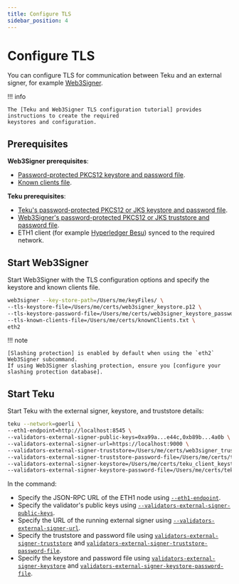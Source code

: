 ```yaml
---
title: Configure TLS
sidebar_position: 4
---
```


# Configure TLS

You can configure TLS for communication between Teku and an external signer, for example [Web3Signer].

!!! info

    The [Teku and Web3Signer TLS configuration tutorial] provides instructions to create the required
    keystores and configuration.

## Prerequisites

**Web3Signer prerequisites**:

- [Password-protected PKCS12 keystore and password file].
- [Known clients file].

**Teku prerequisites**:

- [Teku's password-protected PKCS12 or JKS keystore and password file].
- [Web3Signer's password-protected PKCS12 or JKS truststore and password file].
- ETH1 client (for example [Hyperledger Besu]) synced to the required network.

## Start Web3Signer

Start Web3Signer with the TLS configuration options and specify the keystore and known clients file.

```bash
web3signer --key-store-path=/Users/me/keyFiles/ \
--tls-keystore-file=/Users/me/certs/web3signer_keystore.p12 \
--tls-keystore-password-file=/Users/me/certs/web3signer_keystore_password.txt \
--tls-known-clients-file=/Users/me/certs/knownClients.txt \
eth2
```

!!! note

    [Slashing protection] is enabled by default when using the `eth2` Web3Signer subcommand.
    If using Web3Signer slashing protection, ensure you [configure your slashing protection database].

## Start Teku

Start Teku with the external signer, keystore, and truststore details:

```bash
teku --network=goerli \
--eth1-endpoint=http://localhost:8545 \
--validators-external-signer-public-keys=0xa99a...e44c,0xb89b...4a0b \
--validators-external-signer-url=https://localhost:9000 \
--validators-external-signer-truststore=/Users/me/certs/web3signer_truststore.p12 \
--validators-external-signer-truststore-password-file=/Users/me/certs/truststore_pass.txt \
--validators-external-signer-keystore=/Users/me/certs/teku_client_keystore.p12 \
--validators-external-signer-keystore-password-file=/Users/me/certs/teku_keystore_password.txt
```

In the command:

- Specify the JSON-RPC URL of the ETH1 node using [`--eth1-endpoint`](../../Reference/CLI/CLI-Syntax.md#eth1-endpoint-eth1-endpoints).
- Specify the validator's public keys using [`--validators-external-signer-public-keys`](../../Reference/CLI/CLI-Syntax.md#validators-external-signer-public-keys).
- Specify the URL of the running external signer using [`--validators-external-signer-url`](../../Reference/CLI/CLI-Syntax.md#validators-external-signer-url).
- Specify the truststore and password file using [`validators-external-signer-truststore`](../../Reference/CLI/CLI-Syntax.md#validators-external-signer-truststore) and [`validators-external-signer-truststore-password-file`](../../Reference/CLI/CLI-Syntax.md#validators-external-signer-truststore-password-file).
- Specify the keystore and password file using [`validators-external-signer-keystore`](../../Reference/CLI/CLI-Syntax.md#validators-external-signer-keystore) and [`validators-external-signer-keystore-password-file`](../../Reference/CLI/CLI-Syntax.md#validators-external-signer-keystore-password-file).

<!-- links -->

[Web3Signer]: https://docs.web3signer.consensys.net/en/latest/
[Teku and Web3Signer TLS configuration tutorial]: ../../Tutorials/Configure-External-Signer-TLS.md
[Password-protected PKCS12 keystore and password file]: ../../Tutorials/Configure-External-Signer-TLS.md#web3signer-keystore-and-password-file
[Known clients file]: ../../Tutorials/Configure-External-Signer-TLS.md#3-create-the-known-clients-file
[Teku's password-protected PKCS12 or JKS keystore and password file]: ../../Tutorials/Configure-External-Signer-TLS.md#teku-keystore-and-password-file
[Web3Signer's password-protected PKCS12 or JKS truststore and password file]: ../../Tutorials/Configure-External-Signer-TLS.md#2-create-the-truststore-and-password-file
[Hyperledger Besu]: https://besu.hyperledger.org/en/stable/HowTo/Get-Started/Installation-Options/Options/
[Slashing protection]: https://docs.web3signer.consensys.net/en/latest/Concepts/Slashing-Protection/
[configure your slashing protection database]: https://docs.web3signer.consensys.net/en/latest/HowTo/Configure-Slashing-Protection/
